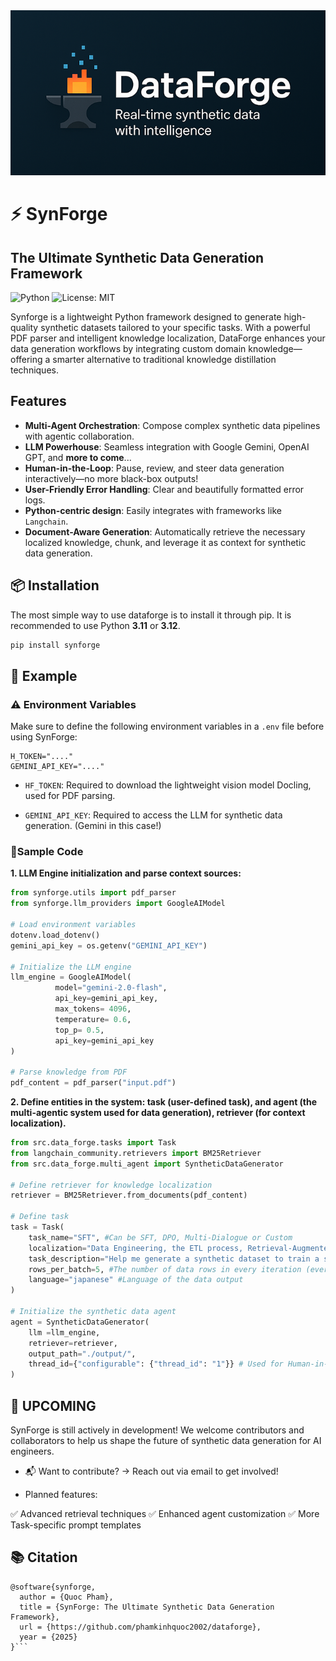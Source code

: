 <div align="center"><img src="https://github.com/phamkinhquoc2002/dataforge/blob/main/truelogo.png" alt="My Image" width="900"/></div>

# ⚡️ SynForge
## The Ultimate Synthetic Data Generation Framework
![Python](https://img.shields.io/badge/Python-3.11%2B-blue?logo=python) ![License: MIT](https://img.shields.io/badge/License-MIT-green?logo=open-source-initiative)

Synforge is a lightweight Python framework designed to generate high-quality synthetic datasets tailored to your specific tasks. With a powerful PDF parser and intelligent knowledge localization, DataForge enhances your data generation workflows by integrating custom domain knowledge—offering a smarter alternative to traditional knowledge distillation techniques. 

## Features
* **Multi-Agent Orchestration**: Compose complex synthetic data pipelines with agentic collaboration.
* **LLM Powerhouse**: Seamless integration with Google Gemini, OpenAI GPT, and **more to come**...
* **Human-in-the-Loop**: Pause, review, and steer data generation interactively—no more black-box outputs!
* **User-Friendly Error Handling**: Clear and beautifully formatted error logs.
* **Python-centric design**: Easily integrates with frameworks like `Langchain`.
* **Document-Aware Generation**: Automatically retrieve the necessary localized knowledge, chunk, and leverage it as context for synthetic data generation.
## 📦 Installation
The most simple way to use dataforge is to install it through pip. It is recommended to use Python **3.11** or **3.12**.
```bash
pip install synforge
```
## 🧪 Example
### ⚠️ Environment Variables
Make sure to define the following environment variables in a `.env` file before using SynForge:
```
H_TOKEN="...."
GEMINI_API_KEY="...."
```
* `HF_TOKEN`: Required to download the lightweight vision model Docling, used for PDF parsing.

* `GEMINI_API_KEY`: Required to access the LLM for synthetic data generation. (Gemini in this case!)
### 🔧Sample Code
**1. LLM Engine initialization and parse context sources:**
```python
from synforge.utils import pdf_parser
from synforge.llm_providers import GoogleAIModel

# Load environment variables
dotenv.load_dotenv()
gemini_api_key = os.getenv("GEMINI_API_KEY")

# Initialize the LLM engine
llm_engine = GoogleAIModel(
          model="gemini-2.0-flash",
          api_key=gemini_api_key,
          max_tokens= 4096,
          temperature= 0.6,
          top_p= 0.5,
          api_key=gemini_api_key
)

# Parse knowledge from PDF
pdf_content = pdf_parser("input.pdf")
```
**2. Define entities in the system: task (user-defined task), and agent (the multi-agentic system used for data generation), retriever (for context localization).**
```python
from src.data_forge.tasks import Task
from langchain_community.retrievers import BM25Retriever
from src.data_forge.multi_agent import SyntheticDataGenerator

# Define retriever for knowledge localization
retriever = BM25Retriever.from_documents(pdf_content)

# Define task
task = Task(
    task_name="SFT", #Can be SFT, DPO, Multi-Dialogue or Custom
    localization="Data Engineering, the ETL process, Retrieval-Augmented Generation", #Used to localize the parts that you want to use to for synthetic data generation.
    task_description="Help me generate a synthetic dataset to train a smaller model to reason.", #Description of the task
    rows_per_batch=5, #The number of data rows in every iteration (every LLM call)
    language="japanese" #Language of the data output
)

# Initialize the synthetic data agent
agent = SyntheticDataGenerator(
    llm =llm_engine,
    retriever=retriever,
    output_path="./output/",
    thread_id={"configurable": {"thread_id": "1"}} # Used for Human-in-the-loop 
)
```
## 🚧 UPCOMING
SynForge is still actively in development! We welcome contributors and collaborators to help us shape the future of synthetic data generation for AI engineers.

* 📬 Want to contribute? -> Reach out via email to get involved!

* Planned features:
  
✅  Advanced retrieval techniques
✅  Enhanced agent customization
✅  More Task-specific prompt templates

## 📚 Citation

```bibtext
@software{synforge,
  author = {Quoc Pham},
  title = {SynForge: The Ultimate Synthetic Data Generation Framework},
  url = {https://github.com/phamkinhquoc2002/dataforge},
  year = {2025}
}```
